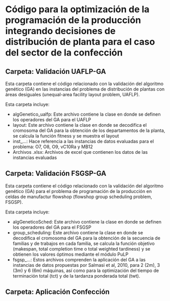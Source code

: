 # Código para la optimización de la programación de la producción integrando decisiones de distribución de planta para el caso del sector de la confección 

## Carpeta: Validación UAFLP-GA

Esta carpeta contiene el código relacionado con la validación del algoritmo genético (GA) en las instancias del problema de distribución de plantas con áreas desiguales (unequal-area facility layout problem, UAFLP).

Esta carpeta incluye:

* algGenetico_ualfp: Este archivo contiene la clase en donde se definen los operadores del GA para el UAFLP
* layout: Este archivo contiene la clase en donde se decodifica el cromosoma del GA para la obtención de los departamentos de la planta, se calcula la función fitness y se muestra el layout
* inst_...: Hace referencia a las instancias de datos evaluadas para el problema: O7, O8, O9, vC10Ra y MB12
* Archivos .xlsx: Archivos de excel que contienen los datos de las instancias evaluadas

## Carpeta: Validación FSGSP-GA

Esta carpeta contiene el código relacionado con la validación del algoritmo genético (GA) para el problema de programación de la producción en celdas de manufactur flowshop (flowshop group scheduling problem, FSGSP).

Esta carpeta incluye:

* algGeneticoSched: Este archivo contiene la clase en donde se definen los operadores del GA para el FSGSP
* group_scheduling: Este archivo contiene la clase en donde se decodifica el cromosoma del GA para la obtención de la secuencia de familias y de trabajos en cada familia, se calcula la función objetivo (makespan, total completion time o total weighted tardiness) y se obtienen los valores óptimos mediante el módulo PuLP
* fsgsp_...: Estos archivos comprenden la aplicación del GA a las instancias de datos propuestas por Salmasi et al, 2010, para 2 (2m), 3 (3m) y 6 (6m) máquinas, así como para la optimización del tiempo de terminación total (tct) y de la tardanza ponderada total (twt).

## Carpeta: Aplicación Confección
